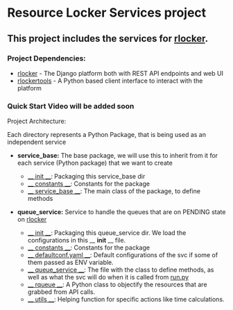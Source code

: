 # Resource Locker Services project
## This project includes the services for [rlocker](https://github.com/jimdevops19/rlocker).

### Project Dependencies:
 - [rlocker](https://github.com/jimdevops19/rlocker) - The Django platform both with REST API endpoints and web UI
 - [rlockertools](https://github.com/jimdevops19/rlockertools) -  A Python based client interface to interact with the platform
 

### Quick Start Video will be added soon

Project Architecture:

Each directory represents a Python Package, that is being used as an independent service
 - __service_base:__ The base package, we will use this to inherit from it for each service (Python package) that we want to create
   - [__ init __](service_base/__init__.py): Packaging this service_base dir
   - [__ constants __](service_base/constants.py): Constants for the package
   - [__ service_base __](service_base/service_base.py): The main class of the package, to define methods

 - __queue_service:__ Service to handle the queues that are on PENDING state on [rlocker](https://github.com/jimdevops19/rlocker)
   - [__ init __](queue_service/__init__.py): Packaging this queue_service dir. We load the configurations in this __ __init__ __ file.
   - [__ constants __](queue_service/constants.py): Constants for the package
   - [__ defaultconf.yaml __](queue_service/defaultconf.yaml): Default configurations of the svc if some of them passed as ENV variable.
   - [__ queue_service __](queue_service/queue_service.py): The file with the class to define methods, as well as what the svc will do when it is called from [run.py](run.py)
   - [__ rqueue __](queue_service/rqueue.py): A Python class to objectify the resources that are grabbed from API calls.
   - [__ utils __](queue_service/utils.py): Helping function for specific actions like time calculations.
